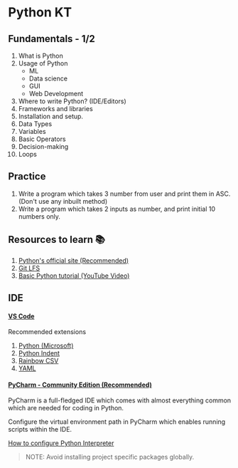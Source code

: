# Python KT

## Fundamentals - 1/2

1. What is Python
2. Usage of Python
   - ML
   - Data science
   - GUI
   - Web Development
3. Where to write Python? (IDE/Editors)
4. Frameworks and libraries
5. Installation and setup.
6. Data Types
7. Variables
8. Basic Operators
9. Decision-making
10. Loops


## Practice

1. Write a program which takes 3 number from user and print them in ASC. (Don't use any inbuilt method)
2. Write a program which takes 2 inputs as number, and print initial 10 numbers only.

## Resources to learn 📚

1. [Python's official site (Recommended)](https://docs.python.org/3/library/index.html)
2. [Git LFS](https://github.com/git-lfs/git-lfs)
3. [Basic Python tutorial (YouTube Video)](https://www.youtube.com/watch?v=eWRfhZUzrAc)


## IDE

#### [VS Code](https://code.visualstudio.com/)

Recommended extensions

1. [Python (Microsoft)](https://marketplace.visualstudio.com/items?itemName=ms-python.python)
2. [Python Indent](https://marketplace.visualstudio.com/items?itemName=KevinRose.vsc-python-indent)
3. [Rainbow CSV](https://marketplace.visualstudio.com/items?itemName=mechatroner.rainbow-csv)
4. [YAML](https://marketplace.visualstudio.com/items?itemName=redhat.vscode-yaml)

#### [PyCharm - Community Edition (Recommended)](https://www.jetbrains.com/pycharm/download/#section=windows)

PyCharm is a full-fledged IDE which comes with almost everything common which are needed for coding in Python.

Configure the virtual environment path in PyCharm which enables running scripts within the IDE.

[How to configure Python Interpreter](https://www.jetbrains.com/help/pycharm/configuring-python-interpreter.html)

> NOTE: Avoid installing project specific packages globally.
